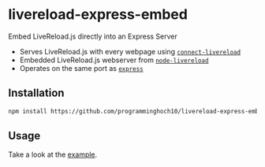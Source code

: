 # livereload-express-embed
Embed LiveReload.js directly into an Express Server

* Serves LiveReload.js with every webpage using [`connect-livereload`](https://www.npmjs.com/package/connect-livereload)
* Embedded LiveReload.js webserver from [`node-livereload`](https://www.npmjs.com/package/livereload)
* Operates on the same port as [`express`](https://www.npmjs.com/package/express)

## Installation

```sh
npm install https://github.com/programminghoch10/livereload-express-embed
```

## Usage
Take a look at the [example](examples/index.ts).
